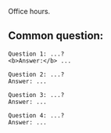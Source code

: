 Office hours.

## Common question:


  ```
  Question 1: ...?
  <b>Answer:</b> ...
  ```

  ```
  Question 2: ...?
  Answer: ...
  ```

  ```
  Question 3: ...?
  Answer: ...
  ```

  ```
  Question 4: ...?
  Answer: ...
  ```

